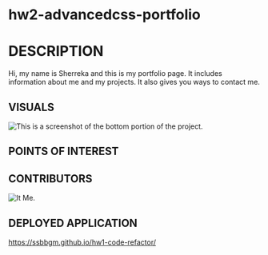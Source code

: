 # hw2-advancedcss-portfolio

# DESCRIPTION

Hi, my name is Sherreka and this is my portfolio page. It includes information about me and my projects. It also gives you ways to contact me.

## VISUALS


![This is a screenshot of the bottom portion of the project.](./assets/images/horiseon_webpage_bottom.png)

## POINTS OF INTEREST

## CONTRIBUTORS

![It Me.](https://media.giphy.com/media/5ByDpcirAHz8RQaumf/giphy-downsized-large.gif) 

## DEPLOYED APPLICATION

https://ssbbgm.github.io/hw1-code-refactor/